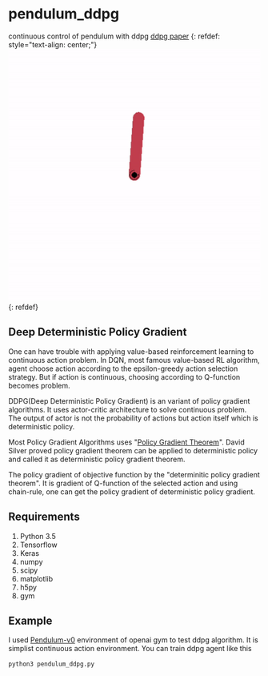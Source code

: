 # pendulum_ddpg
continuous control of pendulum with ddpg
[ddpg paper](https://arxiv.org/abs/1509.02971)
{: refdef: style="text-align: center;"}
![pendulum](/img/pendulum.gif)
{: refdef}

## Deep Deterministic Policy Gradient
One can have trouble with applying value-based reinforcement learning to continuous action problem. In DQN, most famous value-based RL algorithm, agent choose action according to the epsilon-greedy action selection strategy. But if action is continuous, choosing according to Q-function becomes problem.

DDPG(Deep Deterministic Policy Gradient) is an variant of policy gradient algorithms. It uses actor-critic architecture to solve continuous problem. The output of actor is not the probability of actions but action itself which is deterministic policy.

Most Policy Gradient Algorithms uses "[Policy Gradient Theorem](https://papers.nips.cc/paper/1713-policy-gradient-methods-for-reinforcement-learning-with-function-approximation.pdf)". David Silver proved policy gradient theorem can be applied to deterministic policy and called it as deterministic policy gradient theorem. 

The policy gradient of objective function by the "determinitic policy gradient theorem". It is gradient of Q-function of the selected action and using chain-rule, one can get the policy gradient of deterministic policy gradient.

## Requirements
1. Python 3.5
2. Tensorflow
3. Keras
4. numpy
5. scipy
6. matplotlib
7. h5py
8. gym

## Example
I used [Pendulum-v0](https://gym.openai.com/envs/Pendulum-v0/) environment of openai gym to test ddpg algorithm. It is simplist continuous action environment. You can train ddpg agent like this
```shell
python3 pendulum_ddpg.py
```

